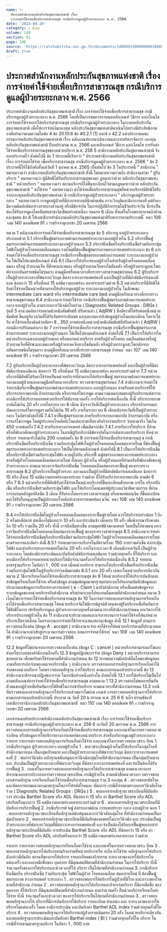 ```yaml
---
name: >-
  ประกาศสำนักงานหลักประกันสุขภาพแห่งชาติ เรื่อง
  การจ่ายค่าใช้จ่ายเพื่อบริการสาธารณสุข กรณีบริการดูแลผู้ป่วยระยะกลาง พ.ศ. 2566
date: '2023-04-20'
category: ง พิเศษ
volume: 140
section: 91
page: 106
source: 'https://ratchakitcha.soc.go.th/documents/140D091S0000000010600.pdf'
draft: true
---
```


# ประกาศสำนักงานหลักประกันสุขภาพแห่งชาติ เรื่อง การจ่ายค่าใช้จ่ายเพื่อบริการสาธารณสุข กรณีบริการดูแลผู้ป่วยระยะกลาง พ.ศ. 2566

ประกาศสำนักงานหลักประกันสุขภาพแห่งชาติ เรื่อง การจ่ายค่าใช้จ่ายเพื่อบริการสาธารณสุข กรณีบริการดูแลผู้ป่วยระยะกลาง พ.ศ. 2566 โดยที่เป็นการสมควรกาหนดหลักเกณฑ์ วิธีการ และเงื่อนไขการจ่ายค่าใช้จ่ายการให้บริการสาธารณสุข กรณีบริการดูแลผู้ป่วยระยะกลาง ในระบบหลักประกันสุขภาพแห่งชาติ เพื่อให้การจ่ายเงินกองทุน หลักประกันสุขภาพแห่งชาติดาเนินไปอย่างมีประสิทธิภาพ อาศัยอำนาจตามความในข้อ 4 ข้อ 20.10.6 ข้อ 40.2.1 (1) และข้ อ 42.2 แห่งประกาศคณะกรรมการหลักประกันสุขภาพแห่งชาติ เรื่อง หลักเกณฑ์การดาเนินงานและการบริหารจัดการ กองทุนหลักประกันสุขภาพแห่งชาติ ปีงบประมาณ พ.ศ. 2566 และหลักเกณฑ์ วิธีการ และเงื่อนไข การรับค่าใช้จ่ายเพื่อบริการสาธารณสุขของหน่วยบริการ พ.ศ. 256 5 สานักงานหลักประกันสุขภาพแห่งชาติ จึงออกประกาศไว้ ดังต่อไปนี้ ข้อ 1 ประกาศนี้เรียกว่า “ ประกาศสานักงานหลักประกันสุขภาพแห่งชาติ เรื่อง การจ่ายค่าใช้จ่าย เพื่อบริการสาธารณสุข กรณีบริการดูแลผู้ป่วยระยะกลาง พ.ศ. 2566 ” ข้อ 2 ประกาศนี้ให้ใช้บังคับตั้งแต่วันที่ 1 ตุลาคม พ.ศ. 2565 เป็นต้นไป ข้อ 3 ในประกาศนี้ “ สานักงาน ” หมายความว่า สานักงานหลักประกันสุขภาพแห่งชาติ ทั้งนี้ ไม่หมายความรวมถึง สำนักงานสาขา “ ผู้รับบริการ ” หมายความว่า ผู้มีสิทธิได้รับบริการสาธารณสุขตามก ฎหมายว่าด้วย หลักประกันสุขภาพแห่งชาติ “ หน่วยบริการ ” หมายความว่า สถานบริการที่ได้ขึ้นทะเบียนไว้ตามกฎหมายว่าด้วย หลักประกันสุขภาพแห่งชาติ “ ค่าใช้จ่าย ” หมายความว่า ค่าใช้จ่ายเพื่อบริการสาธารณสุขที่หน่วยบริการมีสิทธิได้รับ จากกองทุนหลักประกันสุขภาพแห่งชา ติ กรณีบริการดูแลผู้ป่วยระยะกลาง “ บริการดูแลผู้ป่วยระยะกลาง ” หมายความว่า การดูแลผู้ป่วยที่มีอาการทางคลินิกผ่านพ้น ภาวะวิกฤติและมีอาการคงที่ แต่ยังคงมีความผิดปกติของร่างกายบางส่วนอยู่ หรือมีข้อจำกัด ในการปฏิบัติกิจกรรมในชีวิตประจำวัน ซึ่งจำเป็นต้องได้รับการดูแลโดยทีมสหสาขาวิชาชีพอย่างต่อเนื่อง จนครบ 6 เดือน ตั้งแต่ในโรงพยาบาลจนถึงบ้านและชุมชน ข้อ 4 ให้เลขาธิการสำนักงานหลักประกันสุขภาพแห่งชาติรักษาการตามประกาศนี้ ้ หนา 106 ่ เลม 140 ตอนพิเศษ 91 ง ราชกิจจานุเบกษา 20 เมษายน 2566

หมวด 1 หลักเกณฑ์การจ่ายค่าใช้จ่ายเพื่อบริการสาธารณสุข ข้อ 5 บริการดู แลผู้ป่วยระยะกลาง ประกอบด้วย 5.1 บริการฟื้นฟูสมรรถภาพด้านการแพทย์ระยะกลางแบบผู้ป่วยใน 5.2 บริการฟื้นฟูสมรรถภาพด้านการแพทย์ระยะกลางแบบผู้ป่วยนอก 5.3 บริการฝังเข็มหรือบริการฝังเข็มร่วมกับกระตุ้นไฟฟ้าในผู้ป่วยโรคหลอดเลือดสมอง รายใหม่ที่ต้องฟื้นฟูสมรรถภาพทางการแพทย์ระยะกลาง ข้อ 6 การจ่ายค่าใช้จ่ายเพื่อบริการสาธารณสุข กรณีบริการฟื้นฟูสมรรถภาพด้านการแพทย์ ระยะกลางแบบผู้ป่วยใน ให้เป็นไปตามหลักเกณฑ์ ดังนี้ 6.1 เป็นการให้บริการแบบผู้ป่วยในสำหรับผู้ป่วยโรคหลอดเลือดสมอง หรือผู้ ป่วยบาดเจ็บ ที่ศีรษะและสมอง หรือผู้ป่วยบาดเจ็บทางไขสันหลัง หรือผู้ป่วยกระดูกสะโพกหักจากภยันตรายชนิดไม่รุนแรง ตามคู่มือหรือแนวทางที่กระทรวงสาธารณสุขกำหนด 6.2 ผู้รับบริการเป็นผู้ป่วยระยะกลางที่พ้นระยะวิกฤต มีสภาวะทางการแพทย์คงที่ และเป็นผู้ป่วยที่มีค่ำดัชนีบาร์เธลเอดีแอล น้อยกว่า 15 หรือตั้งแต่ 15 แต่มีความบกพร่อง หลายระบบร่วมด้วย 6.3 หน่วยบริการที่มีสิทธิได้รับค่าใช้จ่ายเป็นหน่วยที่สามารถให้บริการดูแลผู้ป่วย ระยะกลางแบบผู้ป่วยใน ในลักษณะ intermediate care ward หรือ intermediate care bed ตามคู่มือหรือแนวทางที่กระทรวงสาธารณสุขกำหนด 6.4 สานักงานจะจ่ายค่าใช้จ่าย กรณีบริการฟื้นฟูสมรรถภาพด้านการแพทย์ระยะกลาง แบบผู้ป่วยใน ตามระบบการวินิจฉัยโรคร่วม ( Diagnostic Related Groups : DRGs ) รุ่นที่ 5 คานวณอัตราจ่ายตามน้าหนักสัมพัทธ์ที่ ปรับค่าแล้ว ( AdjRW ) ซึ่งอัตราที่ได้รับต่อหนึ่งหน่วยสัมพัทธ์ ขึ้นอยู่กับวงเงินที่ได้รับจัดสรรระดับเขต และผลงานการส่งข้อมูลผู้ป่วยในแต่ละเดือน โดยจะได้รับ ค่าใช้จ่ายเบื้องต้นด้วยอัตรา 8 , 350 บาทต่อหนึ่งหน่วยน้ำหนักสัมพัทธ์ที่ปรับค่าแล้ว ( AdjRW ) ก่อนมีการปรับลดค่าแรง ข้อ 7 การจ่ายค่าใช้จ่ายเพื่อบริการสาธารณสุข กรณีบริการฟื้นฟูสมรรถภาพด้านการแพทย์ ระยะกลางแบบผู้ป่วยนอก ให้เป็นไปตามหลักเกณฑ์ ดังต่อไปนี้ 7.1 เป็นการให้บริการในหน่วยบริการเฉพาะแบบผู้ป่วยนอก หรือนอกหน่วยบริการ สาหรับผู้ป่วยโรคหล อดเลือดสมองหรือผู้ป่วยบาดเจ็บที่ศีรษะและสมองหรือผู้ป่วยบาดเจ็บทางไขสันหลัง หรือผู้ป่วยกระดูกสะโพกหักจากภยันตรายชนิดไม่รุนแรง ตามคู่มือหรือแนวทางที่กระทรวงสาธารณสุข กำหนด ้ หนา 107 ่ เลม 140 ตอนพิเศษ 91 ง ราชกิจจานุเบกษา 20 เมษายน 2566

7.2 ผู้รับบริการเป็นผู้ป่วยระยะกลางที่พ้นระยะวิกฤต มีสภาวะทางการแพทย์คงที่ และเป็นผู้ป่วยที่มีค่าดัชนีบาร์เธลเอดีแอล น้อยกว่า 15 หรือตั้งแต่ 15 แต่มีความบกพร่อง หลายระบบร่วมด้วย 7.3 หน่วยบริการที่มีสิทธิได้รับค่าใช้จ่ายเป็นหน่วยบริการที่สามารถให้บริการฟื้นฟู สมรรถภาพด้านการแพทย์ระยะกลางแบบผู้ป่วยนอกตามคู่มือหรือแนวทางที่กระ ทรวงสาธารณสุขกำหนด 7.4 สานักงานจะจ่ายค่าใช้จ่ายกรณีบริการฟื้นฟูสมรรถภาพด้านการแพทย์ระยะกลาง แบบผู้ป่วยนอก สาหรับหน่วยบริการที่ให้บริการกายภาพบาบัด กิจกรรมบาบัด หรือการแก้ไขการพูด ตามความเหมาะสมของผู้รับบริการแต่ละราย หากมีการให้บริการหลายหน่วยบริการให้นับจานวนครั้ง การให้บริการต่อเนื่องกัน ทั้งนี้ บริการกายภาพบาบัดไม่เกิน 20 ครั้ง ภายในระยะเวลา 6 เดือน นับจากวันที่เป็นผู้ป่วยระยะกลาง บริการกิจกรรมบาบัดและการแก้ไขการพูดรวมกันไม่เกิน 10 ครั้ง ภายในระยะเวลา 6 เดือนนับจากวันที่เป็นผู้ป่วยระยะกลาง ในอัตราดังต่อไปนี้ 7.4.1 ค่าฟื้นฟูสมรรถภาพ สาหรับบริการกายภาพบาบัด กิจกรรมบาบัด หรือการแก้ไขการพูด โดยผู้ประกอบโรคศิลปะในแต่ละสาขาที่ตรงกับกิจกรรมบริการ จ่ายตามจริง ไม่เกิน 450 บาทต่อครั้ง 7.4.2 ค่าบริการทางการแพทย์ เพิ่มเติมจากข้อ 7.4.1 สาหรับการให้บริการ ที่บ้าน หรือที่พักอาศัยของผู้ป่วยระยะกลาง ในกรณีผู้รับบริการมีข้อจากัดในการเดินทางมารับบริการ ที่หน่วยบริการ จ่ายตามจริงไม่เกิน 200 บาทต่อครั้ง ข้อ 8 การจ่ายค่าใช้จ่ายเพื่อบริการสาธารณสุ ข กรณีบริการฝังเข็มหรือบริการฝังเข็ม ร่วมกับกระตุ้นไฟฟ้าในผู้ป่วยโรคหลอดเลือดสมองรายใหม่ ที่ต้องฟื้นฟูสมรรถภาพทางการแพทย์ระยะกลาง ให้เป็นไปตามหลักเกณฑ์ ดังต่อไปนี้ 8.1 เป็นการให้บริการฝังเข็มหรือบริการฝังเข็มร่วมกับกระตุ้นไฟฟ้า ควบคู่ไปกับ บริการฟื้ นฟูสมรรถภาพทางการแพทย์ระยะกลาง สาหรับผู้ป่วยโรคหลอดเลือดสมองรายใหม่ ทั้งแบบ ผู้ป่วยใน หรือผู้ป่วยนอกที่บ้านหรือที่พักอาศัยของผู้ป่วยระยะกลาง ตามแนวทางการจัดบริการฝังเข็ม โรคหลอดเลือดสมองระยะฟื้นฟู ของกระทรวงสาธารณสุข 8.2 ผู้รับบริการเป็นผู้ป่วยระยะ กลางและเป็นผู้ป่วยที่มีค่าดัชนีบาร์เธลเอดีแอล น้อยกว่า 15 หรือ ตั้งแต่ 15 แต่มีความบกพร่องหลายระบบ ร่วมด้วย ที่ได้รับบริการกายภาพบาบัด ตามข้อ 6 หรือ 7 8.3 หน่วยบริการที่มีสิทธิรับค่าใช้จ่ายเป็นหน่วยบริการที่ขึ้นทะเบียนศักยภาพ การให บริการฝังเข็ม หรือบริการฝังเข็มร่วมกับกระตุ้นไฟฟ้า และให้บริการโดยแพทย์ผู้ประกอบวิชาชีพเวชกรรม ที่ผ่านการอบรมหลักสูตรฝังเข็ม 3 เดือน ที่รับรองโดยกระทรวงสาธารณสุข หรือแพทย์แผนจีน ที่ขึ้นทะเบียนและได้รับใบอนุญาตเป็นผู้ประกอบโรคศิลปะสาขาการแพทย์แผ นจีน ้ หนา 108 ่ เลม 140 ตอนพิเศษ 91 ง ราชกิจจานุเบกษา 20 เมษายน 2566

8.4 การให้บริการฝังเข็มในผู้ป่วยโรคหลอดเลือดสมองระยะฟื้นฟูรายใหม่ ควรให้บริการอย่างน้อย 1 ถึง 2 ครั้งต่อสัปดาห์ ต่อเนื่องไม่น้อยกว่า 10 ครั้ง และประเมินซ้า เมื่อครบ 10 ครั้ง เพื่อพิจารณารักษาต่ออีก 10 ครั้ง รวมเป็น 20 ครั้ง ทั้งนี้ อาจฝังเข็มห่างขึ้น ตามดุลยพินิจของแพทย์ โดยเป็นไปตามแนวทางการจัดบริการฝังเข็มโรคหลอดเลือดสมองระยะฟื้นฟู ของกระทรวงสาธารณสุข 8.5 สานักงานจะจ่ายค่าใช้จ่ายกรณีบริการฝังเข็มหรือบริการฝังเข็มร่วมกับกระตุ้นไฟฟ้า ในผู้ป่วยโรคหลอดเลือดสมองรายใหม่ตามรำยการและอัตรา ดังนี้ 8.5.1 จ่ายตามรายการบริการในอัตราครั้งละ 150 บาทรวมค่ำเข็ม ค่ากระตุ้นไฟฟำ และค่าบริการทางการแพทย์ไม่เกิน 20 ครั้ง ภายในระยะเวลา 6 เดือนนับจากวันที่ เป็นผู้ป่วยระยะกลาง โดยต้องมีการประเมินและบันทึกค่ำดัชนีบาร์เธลเอดีแอล ร่วมด้วยทุกครั้ง ที่ให้บริการ และหากมีการให้บริการหลายหน่วยบริการให้นับจำนวนครั้งการให้บริการต่อเนื่องกัน 8.5.2 จ่ายตามมาตรฐานบริการ ในอัตรา 1 , 000 บาท เมื่อหน่วยบริการ สามารถให้บริการฝังเข็มหรือบริการฝังเข็มร่วมกับกระตุ้นไฟฟ้าในผู้รับบริการรายเดิมตามข้อ 8.5.1 ครบ 20 ครั้ง เฉพาะในหน่วยบริการเดียวกัน หมวด 2 วิธีการเรียกเก็บค่าใช้จ่ายเพื่อบริการสาธารณสุข ข้อ 9 ให้หน่วยบริการที่ให้บริการบันทึกและส่งข้อมูลเรียกเก็บค่าใช้จ่าย หรือส่งข้อมูล ตามชุดข้อมูลมาตรฐานผ่านระบบโปรแกรมบันทึกข้อมูลและประมวลผลข้อมูลการบริการทางการแพทย์ ( e - Claim ) มายังสำนักงาน หรือเชื่อมต่อข้อมูลจากระบบข้อมูลของหน่วยบริการกับสำนักงาน หรือผ่านระบบโปรแกรมอื่นตามที่สำนักงานกำหนด หมวด 3 เงื่อนไขการจ่ายค่าใช้จ่ายเพื่อบริการสาธารณสุข ข้อ 10 ในการตรวจสอบเอกสารหลักฐานการเรียกเก็บค่าใช้จ่ายเพื่อบริการสาธารณสุข ให้หน่วยบริการจัดให้มีการพิสูจน์ตัวตนของผู้รับบริการเพื่อยืนยันการใช้สิทธิในการ เข้ารับบริการดูแล ผู้ป่วยระยะกลางทุกครั้งตามแนวทางที่สำนักงานกำหนด ยกเว้นการให้บริการประเภทผู้ป่วยใน ข้อ 11 สานักงานจะประมวลผลและแจ้งรายงานการจ่ายค่าใช้จ่ายให้แก่หน่วยบริการเป็นรายเดือน โดยรายงานการจ่ายค่าใช้จ่ายจะแสดงสถานะข้อมูล ดังนี้ 12.1 ข้อมูลที่ ผ่านการตรวจสอบเบื้องต้น (ข้อมูล A : accept ) สานักงานจะจ่าย ค่าใช้จ่ายให้หน่วยบริการตามที่ประมวลผลได้ สำนักงานจะนำเข้าสู่กระบวนการตรวจสอบ ก่อนการจ่ายค่าใช้จ่าย ้ หนา 109 ่ เลม 140 ตอนพิเศษ 91 ง ราชกิจจานุเบกษา 20 เมษายน 2566

12.2 ข้อมูลที่ไม่ผ่านจากการตรวจสอบเบื้องต้น (ข้อมูล C : cancel ) หน่วยบริการสามารถแก้ไขและส่งมาในระบบของสำนักงานอีกครั้ง 12.3 ข้อมูลปฏิเสธการจ่าย (ข้อมูล Deny ) หน่วยบริการสามารถขอทบทวน เพื่อขอรับค่าใช้จ่ายตามที่สำนักงานกำหนด ข้อ 12 หากพบความผิดปกติอื่นใดของข้อมูลผลงานหรือการเบิกจ่ายของหน่วยบริการนั้น ๆ สานักงานจะ ตรวจสอบเอกสารหลักฐานการเรียกเก็บค่าใช้จ่ายของหน่วยบริการ โดยตรวจสอบหลักฐาน การให้บริการ ตามเอกสารแนบท้ายประกาศนี้ ข้อ 13 สำนักงานจะพิจารณาปฏิเสธการจ่าย ในกรณีอย่างหนึ่งอย่างใด ดังต่อไปนี้ 13.1 การให้บริการไม่เป็นไปตามหลักเกณฑ์การจ่ายค่าใช้จ่ายเพื่อบริการสาธารณสุข ตามหมวด 1 13.2 ตรวจสอบไม่พบการยืนยันตัวตนของผู้ป่วยเพื่อยืนยันการใช้สิทธิในการเข้ารับบริการ ตามแนวทางที่สำนักงานกำหนด 13.3 กรณีที่ตรวจสอบเอกสารหลักฐานการให้บริการแล้วพบว่าไม่ผ่าน เกณฑ์ การตรวจสอบหลักฐานการให้บริการตามเอกสารแนบท้ายประกาศนี้ ประกาศ ณ วันที่ 20 ม กราคม พ.ศ. 25 6 6 จเด็จ ธรรมธัชอารี เลขาธิการสานักงานหลักประกันสุขภาพแห่งชาติ ้ หนา 110 ่ เลม 140 ตอนพิเศษ 91 ง ราชกิจจานุเบกษา 20 เมษายน 2566

เอกสารแนบท้ายประกาศสำนักงานหลักประกันสุขภาพแห่งชาติ เรื่อง การจ่ายค่าใช้จ่ายเพื่อบริการสาธารณสุข กรณีบริการดูแลผู้ป่วยระยะกลาง พ.ศ. 256 6 ลงวันที่ 20 มกราคม พ.ศ. 2566 การตรวจสอบเอกสารหลักฐานการเรียกเก็บค่าใช้จ่ายเพื่อบริการสาธารณสุข และเกณฑ์ในการตรวจสอบเวชระเบียน หรือข้อมูลการให้บริการทางการแพทย์ของหน่วยบริการ สำหรับบริการดูแลผู้ป่วยระยะกลาง รายการ รายการตรวจสอบหลักฐานการเรียกเก็บค่าใช้จ่าย และเกณฑ์ในการตรวจสอบเวชระเ บียน 1. กรณีบริการดูแล ผู้ป่วยระยะกลาง แบบผู้ป่วยใน 1 . พบเวชระเบียนผู้ป่วยในที่ให้บริการในกลุ่มโรคที่สำนักงานกาหนด เป็นกลุ่มเป้าหมาย และเป็นผู้ป่วยระยะกลางที่พ้นระยะวิกฤต มีสภาวะทางการแพทย์คงที่ 2 . พบการวินิจฉัย หลักฐานสนับสนุนการวินิจฉัยกลุ่มโรคที่สำนักงานกาหนด เป็นกลุ่มเป้าหมาย และ ประเมินเป็นผู้ป่วยระยะกลางที่พ้นระยะวิกฤต ที่มีสภาวะทางการแพทย์คงที่ และจำเป็นต้องได้รับการฟื้นฟู 3 . เกณฑ์ในการตรวจสอบเอกสารหลักฐานการให้บริการสาธารณสุข ตามแนวทางการพิจารณาเอกสารประกอบการตรวจสอบเวชระเบียน กรณีผู้ป่วยใน ตามหนังสือแนวทางกา รตรวจสอบเอกสารหลักฐาน การเรียกเก็บค่าใช้จ่ายเพื่อบริการสาธารณสุข ร่วม 3 กองทุน 4 . ตรวจสอบรหัสโรคและหัตถการตามแนวทางมาตรฐานในการให้รหัสโรคและ หัตถการ กรณีที่จ่ายตามระบบการวินิจฉัยโรคร่วม ( Diagnostic Related Groups : DRGs ) 5 . พบเอกสารหลักฐานเวชระเบียนที่มีบันทึกการ ประเมิน Barthel Score หรือ ADL ที่น้อยกว่า 15 หรือ ค่า Barthel Score หรือ ADL เท่ากับหรือมากกว่า 15 แต่มีความบกพร่องหลายระบบร่วมด้วย 6 . พบเอกสารหลักฐานเวชระเบียนที่มีบันทึกการบริการฟื้นฟู 2. กรณีบริการฟ นฟู สมรรถภาพด้าน การแพทย์ระยะ กลาง แบบผู้ป่วย นอก 1 . พบเอกสารหลักฐานเวชระเบียนที่หลักฐานสนับสนุนและการวินิจฉัยกลุ่มโรค ที่สำนักงานกำหนดเป็นกลุ่มเป้าหมาย 2 . พบเอกสารหลักฐานเวชระเบียนที่มีบันทึกของแพทย์ในการวินิจฉัย และ ประเมินเป็นผู้ป่วยระยะกลางที่พ้นระยะวิกฤตที่มีสภาวะทางการแพทย์คงที่ และจำเป็นต้องได้รับการฟื้นฟูพบเอกสารหลักฐานเวชระเบียนที่มีบันทึก การประเมิน Barthel Score หรือ ADL ที่น้อยกว่า 15 หรือ ค่า Barthel Score หรือ ADL เท่ากับหรือมากกว่า 15 แต่มีความบกพร่องหลายระบบ ร่วมด้วย

รายการ รายการตรวจสอบหลักฐานการเรียกเก็บค่าใช้จ่าย และเกณฑ์ในการตรวจสอบเวชระเ บียน 3 . พบเอกสารหลักฐานการให้บริการตามกิจกรรมที่หน่วยบริการเรีย กเก็บ ค่าใช้จ่าย หลักฐานการให้บริการดังกล่าวมีบันทึก สถานที่ของการให้บริการ รายละเอียดของกิจกรรม ระยะเวลาของการให้บริการในแต่ละครั้ง และลงลายมือชื่อของ บุคลากร ที่มีคุณสมบัติตามที่สำนักงานกำหนด ในการให้บริการ ทั้งนี้ จำนวนครั้งของการให้บริการและช่วงเวลาที่ให้ บริการ เป็นไปตามที่สำนักงานกำหนด 3. กรณีบริการ ฝังเข็มหรือ บริการฝังเข็ม ร่วมกับกระตุ้น ไฟฟ้าในผู้ป่วย โรคหลอดเลือด สมองรายใหม่ ที่ ต้องฟื้นฟู สมรรถภาพ ทางการแพทย์ ระยะกลาง 1 . ตรวจสอบพบการให้บริการในผู้ป่วยที่มีโรค และภาวะของโรคตามที่สำนักงาน กำหนด 2 . ตรวจสอบพบหลักฐานการให้บริการและกิจกรรมบริการ ที่มีลายมือชื่อ ของ บุคลากร ที่ให้บริการ ที่มีคุณสมบัติตามที่สำนักงานกำหนด ตามจำนวนครั้ง ที่หน่วยบริการเรียกเก็บค่าใช้จ่าย ทั้งนี้ จำนวนครั้งและช่วงเวลา ของการให้บริการเป็นไปตามที่สำนักงานกำหนด 3 . ตรวจสอบพบหลักฐานการให้ บริการที่มีการบันทึกการให้บริการ รายละเอียด ตำแหน่ง และ ระยะเวลาของการให้บริการในแต่ละครั้ง โดยต องมีการประเมิน และบันทึกคำ Barthel ADL index ร่วมด้วยทุกครั้งที่ให บริการ 4 . ตรวจสอบพบหลักฐานการให้บริการแก่ผู้ป่วยรายเดิมครบ 20 ครั้ง ในหน่วยบริการเดียวกัน และพบหลักฐานการประเมินและบันทึกคำ Barthel index ( BI ) ร่วมด้วยทุกครั้งที่ให บริการ ในกรณีที่จำยตามมาตรฐานบริการ ในอัตรา 1 , 000 บาท
